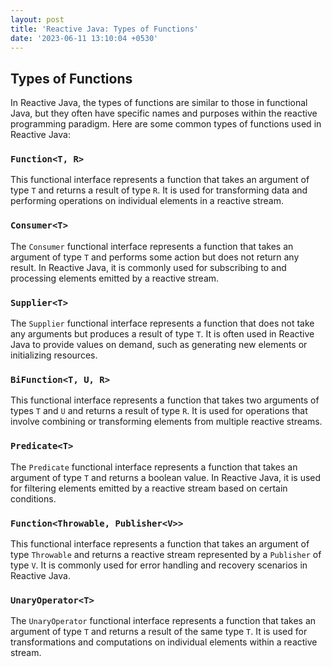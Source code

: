 ```yaml
---
layout: post
title: 'Reactive Java: Types of Functions'
date: '2023-06-11 13:10:04 +0530'
---
```


## Types of Functions

In Reactive Java, the types of functions are similar to those in functional Java, but they often have specific names and purposes within the reactive programming paradigm. Here are some common types of functions used in Reactive Java:

### `Function<T, R>`

This functional interface represents a function that takes an argument of type `T` and returns a result of type `R`. It is used for transforming data and performing operations on individual elements in a reactive stream.

### `Consumer<T>`

The `Consumer` functional interface represents a function that takes an argument of type `T` and performs some action but does not return any result. In Reactive Java, it is commonly used for subscribing to and processing elements emitted by a reactive stream.

### `Supplier<T>`

The `Supplier` functional interface represents a function that does not take any arguments but produces a result of type `T`. It is often used in Reactive Java to provide values on demand, such as generating new elements or initializing resources.

### `BiFunction<T, U, R>`

This functional interface represents a function that takes two arguments of types `T` and `U` and returns a result of type `R`. It is used for operations that involve combining or transforming elements from multiple reactive streams.

### `Predicate<T>`

The `Predicate` functional interface represents a function that takes an argument of type `T` and returns a boolean value. In Reactive Java, it is used for filtering elements emitted by a reactive stream based on certain conditions.

### `Function<Throwable, Publisher<V>>`

This functional interface represents a function that takes an argument of type `Throwable` and returns a reactive stream represented by a `Publisher` of type `V`. It is commonly used for error handling and recovery scenarios in Reactive Java.

### `UnaryOperator<T>`

The `UnaryOperator` functional interface represents a function that takes an argument of type `T` and returns a result of the same type `T`. It is used for transformations and computations on individual elements within a reactive stream.